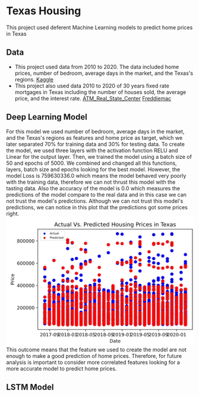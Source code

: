 # Texas Housing
This project used deferent Machine Learning models to predict home prices in Texas

## Data 
* This project used data from 2010 to 2020. The data included home prices, number of bedroom, average days in the market, and the Texas's regions. [Kaggle](https://www.kaggle.com/paultimothymooney/zillow-house-price-data?select=DaysOnZillow_City.csv)
* This project also used data 2010 to 2020 of 30 years fixed rate mortgages in Texas including the number of houses sold, the average price, and the interest rate. [ATM_Real_State_Center](https://www.recenter.tamu.edu/data/housing-activity/#!/activity/State/Texas)
  [Freddiemac](http://www.freddiemac.com/pmms/pmms30.html)

## Deep Learning Model 
For this model we used number of bedroom, average days in the market, and the Texas's regions as features and home price as target, which we later separated 70% for training data and 30% for testing data. To create the model, we used three layers with the activation function RELU and Linear for the output layer.
Then, we trained the model using a batch size of 50 and epochs of 5000. We combined and changed all this functions, layers, batch size and epochs looking for the best model. However, the model Loss is 759630336.0 which means the model behaved very poorly with the training data, therefore we can not thrust this model with the tasting data. Also the accuracy of the model is 0.0 which measures the predictions of the model compare to the real data and in this case we can not trust the model's predictions. 
Although we can not trust this model's predictions, we can notice in this plot that the predictions got some prices right.
![predictions](./Images/predictions-deeplearning.png)
This outcome means that the feature we used to create the model are not enough to make a good prediction of home prices. Therefore, for future analysis is important to consider more correlated features looking for a more accurate model to predict home prices.

## LSTM Model

## 


